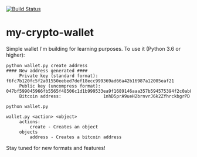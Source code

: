 [![Build Status](http://37.247.52.181:8080/buildStatus/icon?job=mycryptowallet)](http://37.247.52.181:8080/job/mycryptowallet/)
# my-crypto-wallet
Simple wallet I'm building for learning purposes. To use it (Python 3.6 or higher):

```
python wallet.py create address
#### New address generated ####
     Private key (standard format):  f6fc7b120fc5f2a01550eebed7def18ecc999369ad66a42b16987a12005eaf21
     Public key (uncompress format): 047bf599045966fb5565f48506c1d1b999533ea9f1689146aaa357b594575394f2c0ab89c70426b27e04cb50c923451754c24c780d1f2d4d589a23046553b783c0
     Bitcoin address:                1nhD5prA9ueH2brnvrJ6k2ZfhrckbgrPD
```
```
python wallet.py

wallet.py <action> <object>
     actions:
         create - Creates an object
     objects
         address - Creates a bitcoin address
```
Stay tuned for new formats and features!